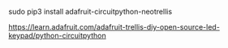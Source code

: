 sudo pip3 install adafruit-circuitpython-neotrellis



https://learn.adafruit.com/adafruit-trellis-diy-open-source-led-keypad/python-circuitpython